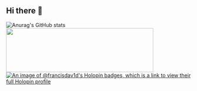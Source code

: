 ## Hi there 👋

<!--
**francisdav1d/francisdav1d** is a ✨ _special_ ✨ repository because its `README.md` (this file) appears on your GitHub profile.

Here are some ideas to get you started:

- 🔭 I’m currently working on ...
- 🌱 I’m currently learning ...
- 👯 I’m looking to collaborate on ...
- 🤔 I’m looking for help with ...
- 💬 Ask me about ...
- 📫 How to reach me: ...
- 😄 Pronouns: ...
- ⚡ Fun fact: ...
-->
  
![Anurag's GitHub stats](https://github-readme-stats.vercel.app/api?username=francisdav1d&show_icons=true&theme=dark&rank_icon=percentile)
<a href="https://spotify-github-profile.kittinanx.com/api/view?uid=7wtq034cc06o6znd1229krv7k&redirect=true">
  <img 
    src="https://spotify-github-profile.kittinanx.com/api/view?uid=7wtq034cc06o6znd1229krv7k&cover_image=true&theme=default&show_offline=true&background_color=000000&interchange=true&bar_color=53b14f&bar_color_cover=false" 
    width="400" 
    height="120" 
  />
</a>
[![An image of @francisdav1d's Holopin badges, which is a link to view their full Holopin profile](https://holopin.me/francisdav1d)](https://holopin.io/@francisdav1d)

